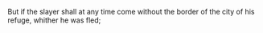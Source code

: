 But if the slayer shall at any time come without the border of the city of his refuge, whither he was fled;

